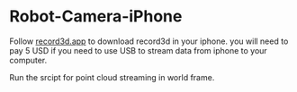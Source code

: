 # Robot-Camera-iPhone

Follow [record3d.app](https://record3d.app/) to download record3d in your iphone. you will need to pay 5 USD if you need to use USB to stream data from iphone to your computer.

Run the srcipt for point cloud streaming in world frame.
